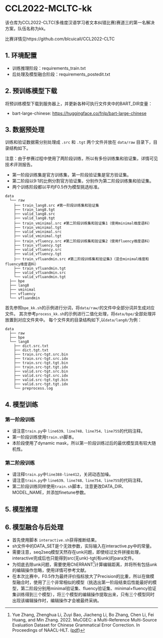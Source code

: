 # CCL2022-MCLTC-kk
该仓库为CCL2022-CLTC(多维度汉语学习者文本纠错比赛)赛道三的第一名解决方案，队伍名称为kk。


比赛详情见https://github.com/blcuicall/CCL2022-CLTC

## 1. 环境配置

- 训练推理阶段：requirements_train.txt
- 后处理及模型融合阶段：requirements_postedit.txt

## 2. 预训练模型下载

将预训练模型下载到服务器上，并更新各种可执行文件夹中的BART_DIR变量：

- bart-large-chinese: https://huggingface.co/fnlp/bart-large-chinese

## 3. 数据预处理

训练和验证数据需分别处理成 `.src`  和 `.tgt` 两个文件并放在 `data/raw` 目录下，目录结构如下。

注意：由于参赛过程中使用了两阶段训练，所以有多份训练集和验证集，详情可见技术评测报告。
- 第一阶段训练集是官方训练集，第一阶段验证集是官方验证集。
- 第二阶段以9:1的比例分割官方验证集，分别作为第二阶段训练集和验证集。
- 两个训练阶段都以平均F0.5作为模型挑选标准。

```
data
  └── raw
    ├── train_lang8.src #第一阶段训练集和验证集
    ├── train_lang8.tgt
    ├── valid_lang8.src
    ├── valid_lang8.tgt
    ├── train_vminimal.src #第二阶段训练集和验证集1（使用minimal维度语料）
    ├── train_vminimal.tgt
    ├── valid_vminimal.src
    ├── valid_vminimal.tgt
    ├── train_vfluency.src #第二阶段训练集和验证集2（使用fluency维度语料）
    ├── train_vfluency.tgt
    ├── valid_vfluency.src
    ├── valid_vfluency.tgt
    ├── train_vfluandmin.src #第二阶段训练集和验证集3（混合minimal维度和fluency维度语料）
    ├── train_vfluandmin.tgt
    ├── valid_vfluandmin.src
    └── valid_vfluandmin.tgt
  ├── bpe
  ├── lang8
  ├── vminimal
  ├── vfluency
  └── vfluandmin
```
首先参照`bpe_kk.sh`的示例进行分词，将`data/raw/`的文件中全部分词并生成对应文件。
其次参考`process_kk.sh`的示例进行二值化处理，将`data/bpe/`全部处理并放置到对应文件夹中。
每个文件夹的目录结构如下,以`data/lang8/`为例：
```
data
  ├── raw
  ├── bpe
  └── lang8
    ├── dict.src.txt
    ├── dict.tgt.txt
    ├── train.src-tgt.src.bin
    ├── train.src-tgt.src.idx
    ├── train.src-tgt.tgt.bin
    ├── train.src-tgt.tgt.idx
    ├── valid.src-tgt.src.bin
    ├── valid.src-tgt.src.idx  
    ├── valid.src-tgt.tgt.bin
    ├── valid.src-tgt.tgt.idx  
    └── preprocess.log
```
## 4. 模型训练
### 第一阶段训练
- 请注意`train.py`中 `line639、line748、line754、line755`的代码注释。
- 第一阶段训练使用`train.sh`脚本。
- 本阶段使用了dynamic mask，所以第一阶段训练过后的最优模型具有较大随机性。
### 第二阶段训练
- 请注释`train.py`中`line388-line412`，关闭动态加噪。
- 请注意`train.py`中 `line639、line748、line754、line755`的代码注释。
- 第二阶段训练同样使用`train.sh`脚本，注意更改DATA_DIR、MODEL_NAME，并添加finetune参数。
## 5. 模型推理
## 6. 模型融合与后处理
- 首先使用脚本 `interactive.sh`获得推断结果。
- sh文件中的DATA_SET是个无效参数，实际输入在interactive.py中的常量。
- 需要注意，seq2seq模型天然存在unk问题，即使经过文件拼接处理，interactive完成后也只能得到src(无unk)-tgt(有unk)的para文件。
- 为彻底去除unk问题，需要使用ChERRANT[^1]计算编辑距离，并将所有包括unk的编辑操作忽略，使用详情可参考文献。
- 在本次比赛中，F0.5作为最终评价指标放大了Precision的比重，所以在做模型融合时，使用了三个非常相似的模型（挑选出第一阶段结束后性能最好的模型，第二阶段分别用minimal验证集、fluency验证集、minimal+fluency验证集训练得到三个模型），将三个模型的编辑操作提取出来，只有三个模型同时出现该编辑操作时，编辑操作才会被最终采纳。



[^1]: Yue Zhang, Zhenghua Li, Zuyi Bao, Jiacheng Li, Bo Zhang, Chen Li, Fei Huang, and Min Zhang. 2022. MuCGEC: a Multi-Reference Multi-Source Evaluation Dataset for Chinese Grammatical Error Correction. In Proceedings of NAACL-HLT. ([pdf](https://arxiv.org/pdf/2204.10994.pdf))